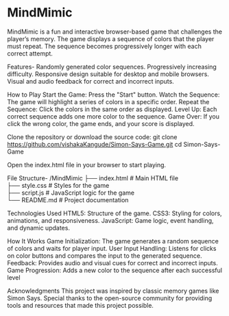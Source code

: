 # MindMimic
MindMimic is a fun and interactive browser-based game that challenges the player’s memory. The game displays a sequence of colors that the player must repeat. The sequence becomes progressively longer with each correct attempt.

Features-
Randomly generated color sequences.
Progressively increasing difficulty.
Responsive design suitable for desktop and mobile browsers.
Visual and audio feedback for correct and incorrect inputs.

How to Play
Start the Game: Press the "Start" button.
Watch the Sequence: The game will highlight a series of colors in a specific order.
Repeat the Sequence: Click the colors in the same order as displayed.
Level Up: Each correct sequence adds one more color to the sequence.
Game Over: If you click the wrong color, the game ends, and your score is displayed.

Clone the repository or download the source code:
git clone https://github.com/vishakaKangude/Simon-Says-Game.git
cd Simon-Says-Game

Open the index.html file in your browser to start playing.

File Structure-
/MindMimic
├── index.html      # Main HTML file  
├── style.css       # Styles for the game  
├── script.js       # JavaScript logic for the game  
└── README.md       # Project documentation

Technologies Used
HTML5: Structure of the game.
CSS3: Styling for colors, animations, and responsiveness.
JavaScript: Game logic, event handling, and dynamic updates.

How It Works
Game Initialization: The game generates a random sequence of colors and waits for player input.
User Input Handling: Listens for clicks on color buttons and compares the input to the generated sequence.
Feedback: Provides audio and visual cues for correct and incorrect inputs.
Game Progression: Adds a new color to the sequence after each successful level

Acknowledgments
This project was inspired by classic memory games like Simon Says. Special thanks to the open-source community for providing tools and resources that made this project possible.


